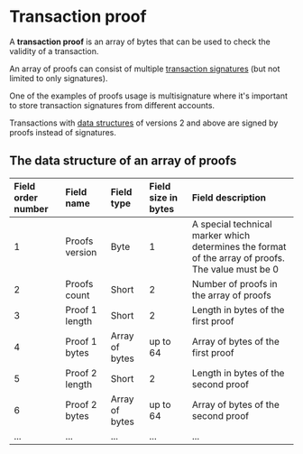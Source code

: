 # Transaction proof

A **transaction proof** is an array of bytes that can be used to check the validity of a transaction.

An array of proofs can consist of multiple [transaction signatures](/blockchain/transaction-signature.md) (but not limited to only signatures).

One of the examples of proofs usage is multisignature where it's important to store transaction signatures from different accounts.

Transactions with [data structures](/blockchain/transaction-data-structure.md) of versions 2 and above are signed by proofs instead of signatures.  

## The data structure of an array of proofs

| Field order number | Field name | Field type | Field size in bytes | Field description |
| :--- | :--- | :--- | :--- | :--- |
| 1 | Proofs version | Byte | 1 | A special technical marker which determines the format of the array of proofs. <br>The value must be 0 |
| 2 | Proofs count | Short | 2 | Number of proofs in the array of proofs |
| 3 | Proof 1 length | Short | 2 | Length in bytes of the first proof |
| 4 | Proof 1 bytes | Array of bytes | up to 64 | Array of bytes of the first proof |
| 5 | Proof 2 length | Short | 2 | Length in bytes of the second proof |
| 6 | Proof 2 bytes | Array of bytes | up to 64 | Array of bytes of the second proof |
| ... | ... | ... | ... | ... |
